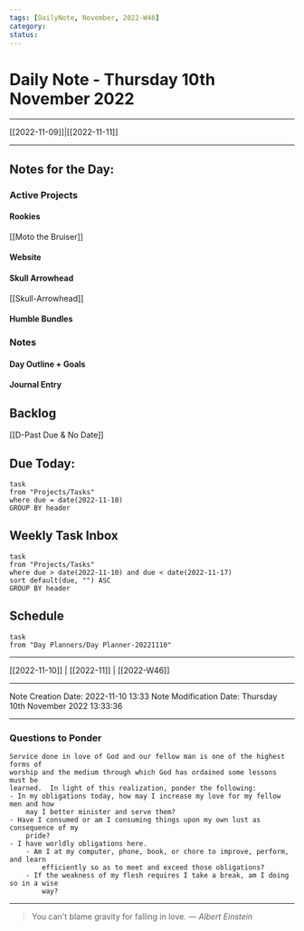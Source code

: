 ```yaml
---
tags: [DailyNote, November, 2022-W46]
category:
status:
---
```


# Daily Note - Thursday 10th November 2022

---
[[2022-11-09]]|[[2022-11-11]]

---

## Notes for the Day:
### Active Projects
#### Rookies
[[Moto the Bruiser]]
#### Website
#### Skull Arrowhead
[[Skull-Arrowhead]]
#### Humble Bundles

### Notes
#### Day Outline + Goals

#### Journal Entry

## Backlog
[[D-Past Due & No Date]]

## Due Today:
```dataview
task
from "Projects/Tasks"
where due = date(2022-11-10)
GROUP BY header
```

## Weekly Task Inbox
```dataview
task
from "Projects/Tasks"
where due > date(2022-11-10) and due < date(2022-11-17)
sort default(due, "") ASC
GROUP BY header
```

## Schedule
```dataview
task
from "Day Planners/Day Planner-20221110"

```
---
[[2022-11-10]] | [[2022-11]] | [[2022-W46]]

---

Note Creation Date: 2022-11-10 13:33
Note Modification Date: Thursday 10th November 2022 13:33:36 

---
### Questions to Ponder
	Service done in love of God and our fellow man is one of the highest forms of 
	worship and the medium through which God has ordained some lessons must be 
	learned.  In light of this realization, ponder the following:
	- In my obligations today, how may I increase my love for my fellow men and how 
		may I better minister and serve them?
	- Have I consumed or am I consuming things upon my own lust as consequence of my 
		pride?
	- I have worldly obligations here.  
		- Am I at my computer, phone, book, or chore to improve, perform, and learn 
			efficiently so as to meet and exceed those obligations?  
		- If the weakness of my flesh requires I take a break, am I doing so in a wise 
			way?

--- 
> You can't blame gravity for falling in love.
> — <cite>Albert Einstein</cite>